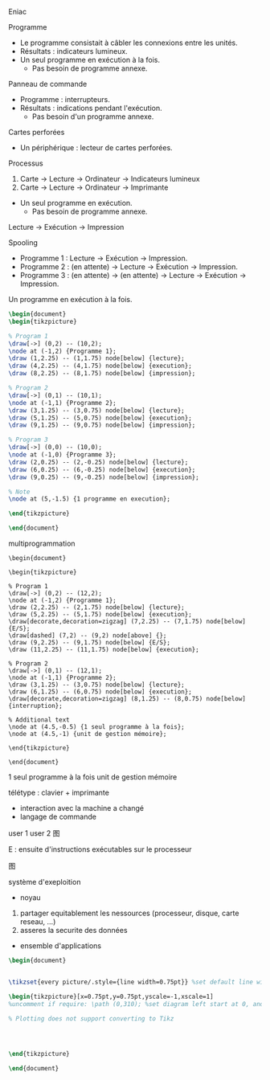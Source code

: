 Eniac

Programme
- Le programme consistait à câbler les connexions entre les unités.
- Résultats : indicateurs lumineux.
- Un seul programme en exécution à la fois.
  - Pas besoin de programme annexe.

Panneau de commande
- Programme : interrupteurs.
- Résultats : indications pendant l'exécution.
  - Pas besoin d'un programme annexe.

Cartes perforées
- Un périphérique : lecteur de cartes perforées.

Processus
1. Carte -> Lecture -> Ordinateur -> Indicateurs lumineux
2. Carte -> Lecture -> Ordinateur -> Imprimante

- Un seul programme en exécution.
  - Pas besoin de programme annexe.

Lecture -> Exécution -> Impression

Spooling
- Programme 1 : Lecture -> Exécution -> Impression.
- Programme 2 : (en attente) -> Lecture -> Exécution -> Impression.
- Programme 3 : (en attente) -> (en attente) -> Lecture -> Exécution -> Impression.

Un programme en exécution à la fois.

```tikz
\begin{document}
\begin{tikzpicture}

% Program 1
\draw[->] (0,2) -- (10,2);
\node at (-1,2) {Programme 1};
\draw (1,2.25) -- (1,1.75) node[below] {lecture};
\draw (4,2.25) -- (4,1.75) node[below] {execution};
\draw (8,2.25) -- (8,1.75) node[below] {impression};

% Program 2
\draw[->] (0,1) -- (10,1);
\node at (-1,1) {Programme 2};
\draw (3,1.25) -- (3,0.75) node[below] {lecture};
\draw (5,1.25) -- (5,0.75) node[below] {execution};
\draw (9,1.25) -- (9,0.75) node[below] {impression};

% Program 3
\draw[->] (0,0) -- (10,0);
\node at (-1,0) {Programme 3};
\draw (2,0.25) -- (2,-0.25) node[below] {lecture};
\draw (6,0.25) -- (6,-0.25) node[below] {execution};
\draw (9,0.25) -- (9,-0.25) node[below] {impression};

% Note
\node at (5,-1.5) {1 programme en execution};

\end{tikzpicture}

\end{document}

```

multiprogrammation
```tikzzz
\begin{document}

\begin{tikzpicture}

% Program 1
\draw[->] (0,2) -- (12,2);
\node at (-1,2) {Programme 1};
\draw (2,2.25) -- (2,1.75) node[below] {lecture};
\draw (5,2.25) -- (5,1.75) node[below] {execution};
\draw[decorate,decoration=zigzag] (7,2.25) -- (7,1.75) node[below] {E/S};
\draw[dashed] (7,2) -- (9,2) node[above] {};
\draw (9,2.25) -- (9,1.75) node[below] {E/S};
\draw (11,2.25) -- (11,1.75) node[below] {execution};

% Program 2
\draw[->] (0,1) -- (12,1);
\node at (-1,1) {Programme 2};
\draw (3,1.25) -- (3,0.75) node[below] {lecture};
\draw (6,1.25) -- (6,0.75) node[below] {execution};
\draw[decorate,decoration=zigzag] (8,1.25) -- (8,0.75) node[below] {interruption};

% Additional text
\node at (4.5,-0.5) {1 seul programme à la fois};
\node at (4.5,-1) {unit de gestion mémoire};

\end{tikzpicture}

\end{document}

```
1 seul programme à la fois
unit de gestion mémoire


télétype : clavier + imprimante
- interaction avec la machine a changé
- langage de commande 

user 1
user 2 图

E : ensuite d'instructions exécutables sur le  processeur

图

système d'exeploition
- noyau
1. partager equitablement les nessources (processeur, disque, carte reseau, ...)
2. asseres la securite des données
- ensemble d'applications

```tikz
\begin{document}


\tikzset{every picture/.style={line width=0.75pt}} %set default line width to 0.75pt        

\begin{tikzpicture}[x=0.75pt,y=0.75pt,yscale=-1,xscale=1]
%uncomment if require: \path (0,310); %set diagram left start at 0, and has height of 310

% Plotting does not support converting to Tikz




\end{tikzpicture}

\end{document}
```
